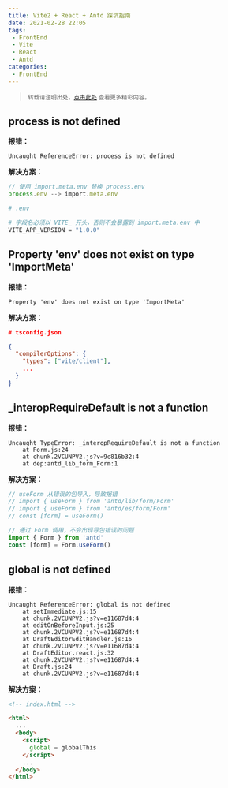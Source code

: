 ```yaml
---
title: Vite2 + React + Antd 踩坑指南
date: 2021-02-28 22:05
tags:
 - FrontEnd
 - Vite
 - React
 - Antd
categories:
 - FrontEnd
---
```


> <small>转载请注明出处，[点击此处](https://shichaohui.github.io/) 查看更多精彩内容。</small>

## process is not defined

**报错：**

```
Uncaught ReferenceError: process is not defined
```

**解决方案：**

```typescript
// 使用 import.meta.env 替换 process.env
process.env --> import.meta.env
```

```bash
# .env

# 字段名必须以 VITE_ 开头，否则不会暴露到 import.meta.env 中
VITE_APP_VERSION = "1.0.0"
```

## Property 'env' does not exist on type 'ImportMeta'

**报错：**

```
Property 'env' does not exist on type 'ImportMeta'
```

**解决方案：**

```json
# tsconfig.json

{
  "compilerOptions": {
    "types": ["vite/client"],
    ...
  }
}       
```

## _interopRequireDefault is not a function

**报错：**

```
Uncaught TypeError: _interopRequireDefault is not a function
    at Form.js:24
    at chunk.2VCUNPV2.js?v=9e816b32:4
    at dep:antd_lib_form_Form:1
```

**解决方案：**

```typescript
// useForm 从错误的包导入，导致报错
// import { useForm } from 'antd/lib/form/Form'
// import { useForm } from 'antd/es/form/Form'
// const [form] = useForm()

// 通过 Form 调用，不会出现导包错误的问题
import { Form } from 'antd'
const [form] = Form.useForm()
```

## global is not defined

**报错：**

```
Uncaught ReferenceError: global is not defined
    at setImmediate.js:15
    at chunk.2VCUNPV2.js?v=e11687d4:4
    at editOnBeforeInput.js:25
    at chunk.2VCUNPV2.js?v=e11687d4:4
    at DraftEditorEditHandler.js:16
    at chunk.2VCUNPV2.js?v=e11687d4:4
    at DraftEditor.react.js:32
    at chunk.2VCUNPV2.js?v=e11687d4:4
    at Draft.js:24
    at chunk.2VCUNPV2.js?v=e11687d4:4
```

**解决方案：**

```html
<!-- index.html -->

<html>
  ...
  <body>
    <script>
      global = globalThis
    </script>
    ...
  </body>
</html>
```

